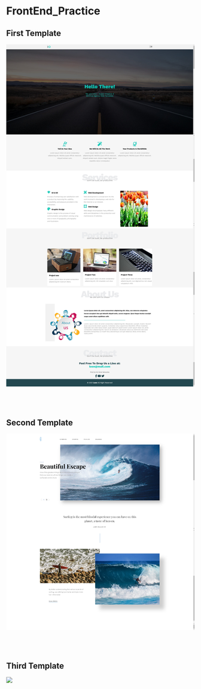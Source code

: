 # ﻿FrontEnd_Practice﻿
## First Template 
<img src="https://raw.githubusercontent.com/GeekAbdou/FrontEnd_Practice/main/screenshot.png" />

<br>
<br>
<br>
<br>

##  Second Template 
<img src="https://raw.githubusercontent.com/GeekAbdou/FrontEnd_Practice/main/screenshot2.png" />

<br>
<br>
<br>
<br>

##  Third Template 
<img src="https://raw.githubusercontent.com/GeekAbdou/FrontEnd_Practice/main/screenshot3.png" />
